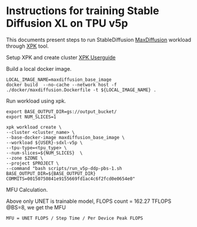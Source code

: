 # Instructions for training Stable Diffusion XL on TPU v5p

This documents present steps to run StableDiffusion [MaxDiffusion](https://github.com/google/maxdiffusion/tree/main/src/maxdiffusion) workload through [XPK](https://github.com/google/xpk/blob/main/README.md) tool.

Setup XPK and create cluster [XPK Userguide](https://github.com/AI-Hypercomputer/tpu-recipes/blob/main/training/XPK_README.md)

Build a local docker image.

```
LOCAL_IMAGE_NAME=maxdiffusion_base_image
docker build  --no-cache --network host -f ./docker/maxdiffusion.Dockerfile -t ${LOCAL_IMAGE_NAME} .
```

Run workload using xpk.

```
export BASE_OUTPUT_DIR=gs://output_bucket/
export NUM_SLICES=1

xpk workload create \
--cluster <cluster_name> \
--base-docker-image maxdiffusion_base_image \
--workload ${USER}-sdxl-v5p \
--tpu-type=<tpu_type> \
--num-slices=${NUM_SLICES}  \
--zone $ZONE \
--project $PROJECT \
--command "bash scripts/run_v5p-ddp-pbs-1.sh BASE_OUTPUT_DIR=${BASE_OUTPUT_DIR} COMMITS=00150750841e9155669fd1ac4c6f2fcd0e0654e0"
```

MFU Calculation.

Above only UNET is trainable model, FLOPS count = 162.27 TFLOPS @BS=8, we get the MFU
```
MFU = UNET FLOPS / Step Time / Per Device Peak FLOPS
```